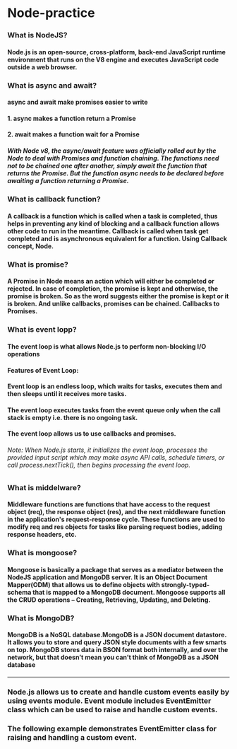 # Node-practice

### What is NodeJS?
#### Node.js is an open-source, cross-platform, back-end JavaScript runtime environment that runs on the V8 engine and executes JavaScript code outside a web browser.


### What is async and await?
#### async and await make promises easier to write
#### 1. async makes a function return a Promise
#### 2. await makes a function wait for a Promise
##### With Node v8, the async/await feature was officially rolled out by the Node to deal with Promises and function chaining. The functions need not to be chained one after another, simply await the function that returns the Promise. But the function async needs to be declared before awaiting a function returning a Promise.


### What is callback function?
#### A callback is a function which is called when a task is completed, thus helps in preventing any kind of blocking and a callback function allows other code to run in the meantime. Callback is called when task get completed and is asynchronous equivalent for a function. Using Callback concept, Node.


### What is promise?
#### A Promise in Node means an action which will either be completed or rejected. In case of completion, the promise is kept and otherwise, the promise is broken. So as the word suggests either the promise is kept or it is broken. And unlike callbacks, promises can be chained. Callbacks to Promises.


### What is event lopp?
#### The event loop is what allows Node.js to perform non-blocking I/O operations
#### Features of Event Loop:
#### Event loop is an endless loop, which waits for tasks, executes them and then sleeps until it receives more tasks.
#### The event loop executes tasks from the event queue only when the call stack is empty i.e. there is no ongoing task.
#### The event loop allows us to use callbacks and promises.

###### Note: When Node.js starts, it initializes the event loop, processes the provided input script which may make async API calls, schedule timers, or call process.nextTick(), then begins processing the event loop.


### What is middelware?
#### Middleware functions are functions that have access to the request object (req), the response object (res), and the next middleware function in the application's request-response cycle. These functions are used to modify req and res objects for tasks like parsing request bodies, adding response headers, etc.


### What is mongoose?
#### Mongoose is basically a package that serves as a mediator between the NodeJS application and MongoDB server. It is an Object Document Mapper(ODM) that allows us to define objects with strongly-typed-schema that is mapped to a MongoDB document. Mongoose supports all the CRUD operations – Creating, Retrieving, Updating, and Deleting.

### What is MongoDB?
#### MongoDB is a NoSQL database.MongoDB is a JSON document datastore. It allows you to store and query JSON style documents with a few smarts on top. MongoDB stores data in BSON format both internally, and over the network, but that doesn’t mean you can’t think of MongoDB as a JSON database

-----------------------------------------------------------------------------------------------------------------------------------------------------------------------------------
### Node.js allows us to create and handle custom events easily by using events module. Event module includes EventEmitter class which can be used to raise and handle custom events.

### The following example demonstrates EventEmitter class for raising and handling a custom event.
